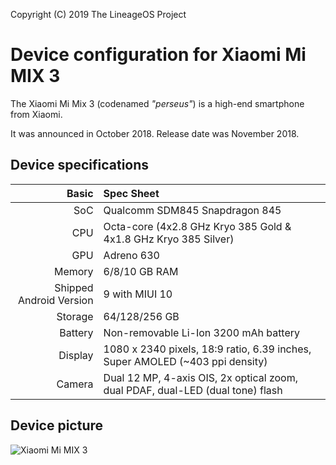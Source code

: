Copyright (C) 2019 The LineageOS Project

Device configuration for Xiaomi Mi MIX 3
=========================================

The Xiaomi Mi Mix 3 (codenamed _"perseus"_) is a high-end smartphone from Xiaomi.

It was announced in October 2018. Release date was November 2018.

## Device specifications

Basic   | Spec Sheet
-------:|:-------------------------
SoC     | Qualcomm SDM845 Snapdragon 845
CPU     | Octa-core (4x2.8 GHz Kryo 385 Gold & 4x1.8 GHz Kryo 385 Silver)
GPU     | Adreno 630
Memory  | 6/8/10 GB RAM
Shipped Android Version | 9 with MIUI 10
Storage | 64/128/256 GB
Battery | Non-removable Li-Ion 3200 mAh battery
Display | 1080 x 2340 pixels, 18:9 ratio, 6.39 inches, Super AMOLED (~403 ppi density)
Camera  | Dual 12 MP, 4-axis OIS, 2x optical zoom, dual PDAF, dual-LED (dual tone) flash

## Device picture

![Xiaomi Mi MIX 3](https://i.imgur.com/pxpWGhw.png "Xiaomi Mi Mix 3")
